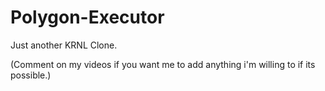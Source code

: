 # Polygon-Executor
Just another KRNL Clone.

(Comment on my videos if you want me to add anything i'm willing to if its possible.)

